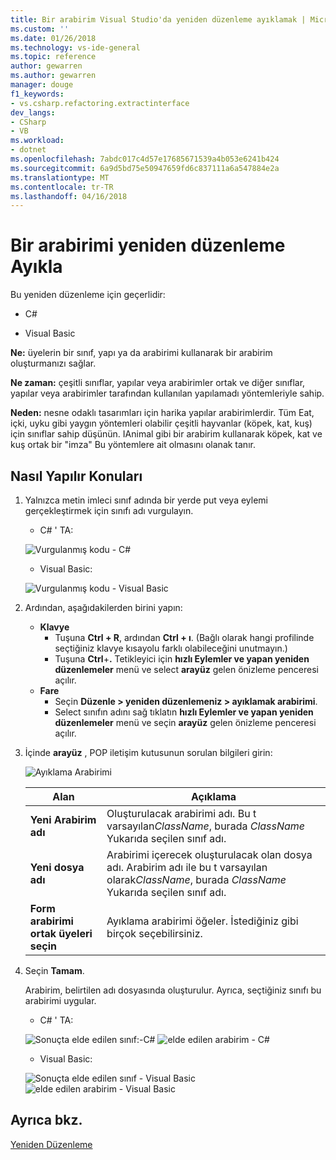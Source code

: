 ```yaml
---
title: Bir arabirim Visual Studio'da yeniden düzenleme ayıklamak | Microsoft Docs
ms.custom: ''
ms.date: 01/26/2018
ms.technology: vs-ide-general
ms.topic: reference
author: gewarren
ms.author: gewarren
manager: douge
f1_keywords:
- vs.csharp.refactoring.extractinterface
dev_langs:
- CSharp
- VB
ms.workload:
- dotnet
ms.openlocfilehash: 7abdc017c4d57e17685671539a4b053e6241b424
ms.sourcegitcommit: 6a9d5bd75e50947659fd6c837111a6a547884e2a
ms.translationtype: MT
ms.contentlocale: tr-TR
ms.lasthandoff: 04/16/2018
---
```

# <a name="extract-an-interface-refactoring"></a>Bir arabirimi yeniden düzenleme Ayıkla

Bu yeniden düzenleme için geçerlidir:

- C#

- Visual Basic

**Ne:** üyelerin bir sınıf, yapı ya da arabirimi kullanarak bir arabirim oluşturmanızı sağlar.

**Ne zaman:** çeşitli sınıflar, yapılar veya arabirimler ortak ve diğer sınıflar, yapılar veya arabirimler tarafından kullanılan yapılamadı yöntemleriyle sahip.

**Neden:** nesne odaklı tasarımları için harika yapılar arabirimlerdir. Tüm Eat, içki, uyku gibi yaygın yöntemleri olabilir çeşitli hayvanlar (köpek, kat, kuş) için sınıflar sahip düşünün. IAnimal gibi bir arabirim kullanarak köpek, kat ve kuş ortak bir "imza" Bu yöntemlere ait olmasını olanak tanır.

## <a name="how-to"></a>Nasıl Yapılır Konuları

1. Yalnızca metin imleci sınıf adında bir yerde put veya eylemi gerçekleştirmek için sınıfı adı vurgulayın.

   - C# ' TA:

    ![Vurgulanmış kodu - C#](media/extractinterface-highlight-cs.png)

   - Visual Basic:

    ![Vurgulanmış kodu - Visual Basic](media/extractinterface-highlight-vb.png)

1. Ardından, aşağıdakilerden birini yapın:

   - **Klavye**
     - Tuşuna **Ctrl + R**, ardından **Ctrl + ı**. (Bağlı olarak hangi profilinde seçtiğiniz klavye kısayolu farklı olabileceğini unutmayın.)
     - Tuşuna **Ctrl**+**.** Tetikleyici için **hızlı Eylemler ve yapan yeniden düzenlemeler** menü ve select **arayüz** gelen önizleme penceresi açılır.
   - **Fare**
     - Seçin **Düzenle > yeniden düzenlemeniz > ayıklamak arabirimi**.
     - Select sınıfın adını sağ tıklatın **hızlı Eylemler ve yapan yeniden düzenlemeler** menü ve seçin **arayüz** gelen önizleme penceresi açılır.

1. İçinde **arayüz** , POP iletişim kutusunun sorulan bilgileri girin:

   ![Ayıklama Arabirimi](media/extractinterface-dialog-cs.png)

   | Alan | Açıklama |
   | --- | --- |
   | **Yeni Arabirim adı** | Oluşturulacak arabirimi adı. Bu t varsayılan*ClassName*, burada *ClassName* Yukarıda seçilen sınıf adı. |
   | **Yeni dosya adı** | Arabirimi içerecek oluşturulacak olan dosya adı. Arabirim adı ile bu t varsayılan olarak*ClassName*, burada *ClassName* Yukarıda seçilen sınıf adı. |
   | **Form arabirimi ortak üyeleri seçin** | Ayıklama arabirimi öğeler. İstediğiniz gibi birçok seçebilirsiniz. |

1. Seçin **Tamam**.

   Arabirim, belirtilen adı dosyasında oluşturulur. Ayrıca, seçtiğiniz sınıfı bu arabirimi uygular.

   - C# ' TA:

    ![Sonuçta elde edilen sınıf:-C#](media/extractinterface-class-cs.png)
    ![elde edilen arabirim - C#](media/extractinterface-interface-cs.png)

   - Visual Basic:

    ![Sonuçta elde edilen sınıf - Visual Basic](media/extractinterface-class-vb.png)
    ![elde edilen arabirim - Visual Basic](media/extractinterface-interface-vb.png)

## <a name="see-also"></a>Ayrıca bkz.

[Yeniden Düzenleme](../refactoring-in-visual-studio.md)